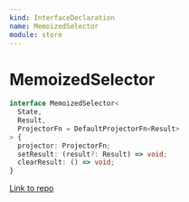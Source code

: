 ```yaml
---
kind: InterfaceDeclaration
name: MemoizedSelector
module: store
---
```


# MemoizedSelector

```ts
interface MemoizedSelector<
  State,
  Result,
  ProjectorFn = DefaultProjectorFn<Result>
> {
  projector: ProjectorFn;
  setResult: (result?: Result) => void;
  clearResult: () => void;
}
```

[Link to repo](https://github.com/ngrx/platform/blob/master/modules/store/src/selector.ts#L20-L29)
